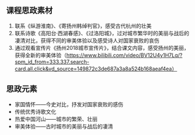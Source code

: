 ## 课程思政素材

1. 联系《纵游淮南》、《寄扬州韩绰判官》，感受古代杭州的壮美
2. 联系诗歌《高阳台·西湖春感》、《过洛阳城》，过对城市繁华时的美丽与战后的凄清对比，获得不同的审美体验以及感受诗人对国家衰败的哀伤
3. 通过观看宣传片《扬州2018城市宣传片》，结合课文内容，感受扬州的美丽，获得全新的审美体验（https://www.bilibili.com/video/BV12U4y1H7Lq/?spm_id_from=333.337.search-card.all.click&vd_source=149872c3de687a3a8a524b168aeaf4ea）

## 思政元素

- 家国情怀——今史对比，抒发对国家衰败的感伤
- 传统优秀诗歌文化
- 热爱中国河山——城市的繁荣、壮丽
- 审美体验——古时城市的美丽与战后的凄清
